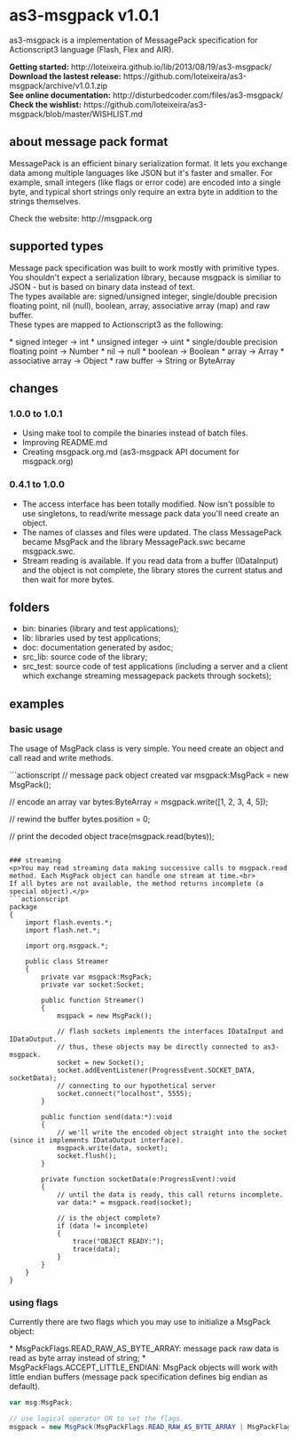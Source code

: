 # as3-msgpack v1.0.1
<p>as3-msgpack is a implementation of MessagePack specification for Actionscript3 language (Flash, Flex and AIR).</p>
<p><strong>Getting started:</strong> http://loteixeira.github.io/lib/2013/08/19/as3-msgpack/<br>
<strong>Download the lastest release:</strong> https://github.com/loteixeira/as3-msgpack/archive/v1.0.1.zip<br>
<strong>See online documentation:</strong> http://disturbedcoder.com/files/as3-msgpack/<br>
<strong>Check the wishlist:</strong> https://github.com/loteixeira/as3-msgpack/blob/master/WISHLIST.md</p>

## about message pack format
<p>MessagePack is an efficient binary serialization format. It lets you exchange data among multiple languages like JSON but it's faster and smaller. For example, small integers (like flags or error code) are encoded into a single byte, and typical short strings only require an extra byte in addition to the strings themselves.</p>
<p>Check the website: http://msgpack.org</p>

## supported types
<p>Message pack specification was built to work mostly with primitive types. You shouldn't expect a serialization library, because msgpack is similiar to JSON - but is based on binary data instead of text.<br>
The types available are: signed/unsigned integer, single/double precision floating point, nil (null), boolean, array, associative array (map) and raw buffer.<br>
These types are mapped to Actionscript3 as the following:</p>
* signed integer -> int
* unsigned integer -> uint
* single/double precision floating point -> Number
* nil -> null
* boolean -> Boolean
* array -> Array
* associative array -> Object
* raw buffer -> String or ByteArray

## changes
### 1.0.0 to 1.0.1
* Using make tool to compile the binaries instead of batch files.
* Improving README.md
* Creating msgpack.org.md (as3-msgpack API document for msgpack.org)

### 0.4.1 to 1.0.0
* The access interface has been totally modified. Now isn't possible to use singletons, to read/write message pack data you'll need create an object.
* The names of classes and files were updated. The class MessagePack became MsgPack and the library MessagePack.swc became msgpack.swc.
* Stream reading is available. If you read data from a buffer (IDataInput) and the object is not complete, the library stores the current status and then wait for more bytes.

## folders
* bin: binaries (library and test applications);
* lib: libraries used by test applications;
* doc: documentation generated by asdoc;
* src_lib: source code of the library;
* src_test: source code of test applications (including a server and a client which exchange streaming messagepack packets through sockets);

## examples
### basic usage
<p>The usage of MsgPack class is very simple. You need create an object and call read and write methods.</p>
```actionscript
// message pack object created
var msgpack:MsgPack = new MsgPack();

// encode an array
var bytes:ByteArray = msgpack.write([1, 2, 3, 4, 5]);

// rewind the buffer
bytes.position = 0;

// print the decoded object
trace(msgpack.read(bytes));
```

### streaming
<p>You may read streaming data making successive calls to msgpack.read method. Each MsgPack object can handle one stream at time.<br>
If all bytes are not available, the method returns incomplete (a special object).</p>
```actionscript
package
{
	import flash.events.*;
	import flash.net.*;

	import org.msgpack.*;

	public class Streamer
	{
		private var msgpack:MsgPack;
		private var socket:Socket;

		public function Streamer()
		{
			msgpack = new MsgPack();

			// flash sockets implements the interfaces IDataInput and IDataOutput.
			// thus, these objects may be directly connected to as3-msgpack.
			socket = new Socket();
			socket.addEventListener(ProgressEvent.SOCKET_DATA, socketData);
			// connecting to our hypothetical server
			socket.connect("localhost", 5555);
		}

		public function send(data:*):void
		{
			// we'll write the encoded object straight into the socket (since it implements IDataOutput interface).
			msgpack.write(data, socket);
			socket.flush();
		}

		private function socketData(e:ProgressEvent):void
		{
			// until the data is ready, this call returns incomplete.
			var data:* = msgpack.read(socket);

			// is the object complete?
			if (data != incomplete)
			{
				trace("OBJECT READY:");
				trace(data);
			}
		}
	}
}
```

### using flags
<p>Currently there are two flags which you may use to initialize a MsgPack object:</p>
* MsgPackFlags.READ_RAW_AS_BYTE_ARRAY: message pack raw data is read as byte array instead of string;
* MsgPackFlags.ACCEPT_LITTLE_ENDIAN: MsgPack objects will work with little endian buffers (message pack specification defines big endian as default).

```actionscript
var msg:MsgPack;

// use logical operator OR to set the flags.
msgpack = new MsgPack(MsgPackFlags.READ_RAW_AS_BYTE_ARRAY | MsgPackFlags.ACCEPT_LITTLE_ENDIAN);
```
